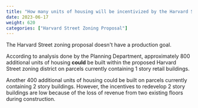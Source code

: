 ```yaml
---
title: "How many units of housing will be incentivized by the Harvard Street zoning proposal?"
date: 2023-06-17
weight: 620
categories: ["Harvard Street Zoning Proposal"]
---
```

The Harvard Street zoning proposal doesn't have a production goal. 

According to analysis done by the Planning Department, approximately 800 additional units of housing **could** be built within the proposed Harvard Street zoning district on parcels currently containing 1 story retail buildings. 

Another 400 additional units of housing could be built on parcels currently containing 2 story buildings. However, the incentives to redevelop 2 story buildings are low because of the loss of revenue from two existing floors during construction. 
